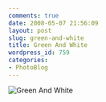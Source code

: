 ```yaml
---
comments: true
date: 2008-05-07 21:56:09
layout: post
slug: green-and-white
title: Green And White
wordpress_id: 759
categories:
- PhotoBlog
---
```


![Green And White](http://ryanfitzer.com/main/wp-content/uploads/2008/05/green-white.jpg)
